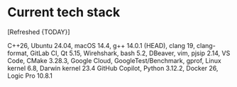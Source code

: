# Current tech stack

[Refreshed {TODAY}]

C++26,
Ubuntu 24.04,
macOS 14.4,
g++ 14.0.1 (HEAD),
clang 19,
clang-format,
GitLab CI,
Qt 5.15,
Wirehshark,
bash 5.2,
DBeaver,
vim,
pjsip 2.14,
VS Code,
CMake 3.28.3,
Google Cloud,
GoogleTest/Benchmark,
gprof,
Linux kernel 6.8,
Darwin kernel 23.4
GitHub Copilot,
Python 3.12.2,
Docker 26,
Logic Pro 10.8.1

